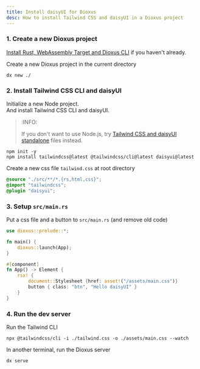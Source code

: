 ```yaml
---
title: Install daisyUI for Dioxus
desc: How to install Tailwind CSS and daisyUI in a Dioxus project
---
```


<script>
  import Translate from "$components/Translate.svelte"
</script>

### 1. Create a new Dioxus project

[Install Rust, WebAssembly Target and Dioxus CLI](https://dioxuslabs.com/learn/0.6/getting_started/) if you haven't already.

Create a new Dioxus project in the current directory

```sh:Terminal
dx new ./
```

### 2. Install Tailwind CSS CLI and daisyUI

Initialize a new Node project.  
And install Tailwind CSS CLI and daisyUI.


> :INFO:
>
> If you don't want to use Node.js, try [Tailwind CSS and daisyUI standalone](/docs/install/standalone/) files instead.


```sh:Terminal
npm init -y
npm install tailwindcss@latest @tailwindcss/cli@latest daisyui@latest
```

Create a new css file `tailwind.css` at root directory

```postcss:tailwind.css
@source "./src/**/*.{rs,html,css}";
@import "tailwindcss";
@plugin "daisyui";
```

### 3. Setup `src/main.rs`

Put a css file and a button to `src/main.rs` (and remove old code)

```rust:src/main.rs
use dioxus::prelude::*;

fn main() {
    dioxus::launch(App);
}

#[component]
fn App() -> Element {
    rsx! {
        document::Stylesheet {href: asset!("/assets/main.css")}
        button { class: "btn", "Hello daisyUI" }
    }
}
```

### 4. Run the dev server

Run the Tailwind CLI
```sh:Terminal
npx @tailwindcss/cli -i ./tailwind.css -o ./assets/main.css --watch
```

In another terminal, run the Dioxus server

```sh:Terminal
dx serve
``` 



